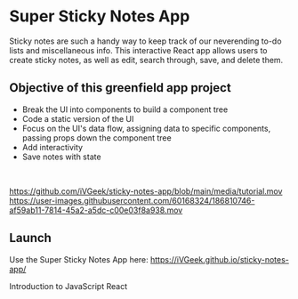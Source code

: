 # Super Sticky Notes App

Sticky notes are such a handy way to keep track of our neverending to-do lists and miscellaneous info. This interactive React app allows users to create sticky notes, as well as edit, search through, save, and delete them.

## Objective of this greenfield app project
- Break the UI into components to build a component tree
- Code a static version of the UI
- Focus on the UI's data flow, assigning data to specific components, passing props down the component tree
- Add interactivity
- Save notes with state
</br>

https://github.com/iVGeek/sticky-notes-app/blob/main/media/tutorial.mov
https://user-images.githubusercontent.com/60168324/186810746-af59ab11-7814-45a2-a5dc-c00e03f8a938.mov

## Launch

Use the Super Sticky Notes App here: https://iVGeek.github.io/sticky-notes-app/


Introduction to JavaScript React

